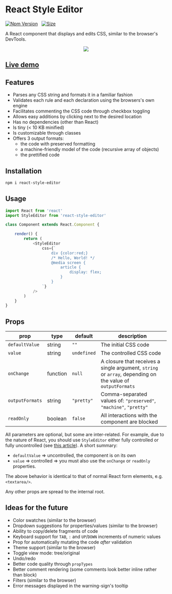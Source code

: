# React Style Editor

[![Npm Version][npm-version-image]][npm-version-url]   [![Size][bundlephobia-image]][bundlephobia-url]



A React component that displays and edits CSS, similar to the browser's DevTools.

<center>
  <img src="https://aurelain.github.io/react-style-editor/StyleEditor.png" />
</center>

## [Live demo](https://aurelain.github.io/react-style-editor/)


## Features
- Parses any CSS string and formats it in a familiar fashion
- Validates each rule and each declaration using the browsers's own engine
- Facilitates commenting the CSS code through checkbox toggling
- Allows easy additions by clicking next to the desired location
- Has no dependencies (other than React)
- Is tiny (< 10 KB minified)
- Is customizable through classes 
- Offers 3 output formats:
    - the code with preserved formatting
    - a machine-friendly model of the code (recursive array of objects)
    - the prettified code

## Installation

```sh
npm i react-style-editor
```

## Usage

```js
import React from 'react'
import StyleEditor from 'react-style-editor'

class Component extends React.Component {

    render() {
        return (
            <StyleEditor
                css={`
                    div {color:red;}
                    /* Hello, World! */
                    @media screen {
                        article {
                            display: flex;
                        }
                    }
                `}
            />
        )
    }
}
```

## Props


|prop           |  type    | default     |description                                                 |
|---------------|------------------------|----------------------------------------------------|--------|
| `defaultValue`  | string   | `""`        | The initial CSS code
| `value`         | string   | `undefined` | The controlled CSS code
| `onChange`      | function | `null`      | A closure that receives a single argument, `string` or `array`, depending on the value of `outputFormats`
| `outputFormats` | string   | `"pretty"`  | Comma-separated values of: `"preserved"`, `"machine"`, `"pretty"`
| `readOnly`      | boolean  | `false`     | All interactions with the component are blocked


All parameters are optional, but some are inter-related. For example, due to the nature of React, you should use `StyleEditor` either fully controlled or fully uncontrolled (see [this article](https://reactjs.org/blog/2018/06/07/you-probably-dont-need-derived-state.html#preferred-solutions)).
A short summary:
- `defaultValue` => uncontrolled, the component is on its own
- `value` => controlled => you must also use the `onChange` or `readOnly` properties.

The above behavior is identical to that of normal React form elements, e.g. `<textarea/>`.

Any other props are spread to the internal root.



## Ideas for the future
- Color swatches (similar to the browser)
- Dropdown suggestions for properties/values (similar to the browser)
- Ability to copy/delete fragments of code
- Keyboard support for `TAB`, `:` and `UP`/`DOWN` increments of numeric values
- Prop for automatically mutating the code *after* validation
- Theme support (similar to the browser)
- Toggle view mode: tree/original
- Undo/redo
- Better code quality through `propTypes`
- Better comment rendering (some comments look better inline rather than block)
- Filters (similar to the browser)
- Error messages displayed in the warning-sign's tooltip

[npm-version-image]: https://img.shields.io/npm/v/react-style-editor.svg?style=flat-square
[npm-version-url]: https://www.npmjs.com/package/react-style-editor

[bundlephobia-image]: https://img.shields.io/bundlephobia/minzip/react-style-editor.svg?style=flat-square
[bundlephobia-url]: https://bundlephobia.com/result?p=react-style-editor